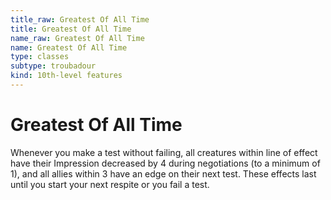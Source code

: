 ```yaml
---
title_raw: Greatest Of All Time
title: Greatest Of All Time
name_raw: Greatest Of All Time
name: Greatest Of All Time
type: classes
subtype: troubadour
kind: 10th-level features
---
```


# Greatest Of All Time

Whenever you make a test without failing, all creatures within line of effect have their Impression decreased by 4 during negotiations (to a minimum of 1), and all allies within 3 have an edge on their next test. These effects last until you start your next respite or you fail a test.
